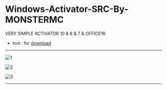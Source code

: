 # Windows-Activator-SRC-By-MONSTERMC
VERY SIMPLE ACTIVATOR 10 & 8 & 7 & OFFICE16

* tool : for [download](https://magholarabeee.blogspot.com/2021/12/blog-post_30.html)

** **

![1](https://user-images.githubusercontent.com/74623428/147718929-43889baa-13c6-4b06-9ad9-e0c99aabbd3d.PNG)


![2](https://user-images.githubusercontent.com/74623428/147718945-8d485ee5-4fa0-4f0f-8fb6-5b9057e694c3.PNG)


![3](https://user-images.githubusercontent.com/74623428/147718972-b5e65b94-3665-4103-81eb-93b787db9a4f.PNG)

** **
